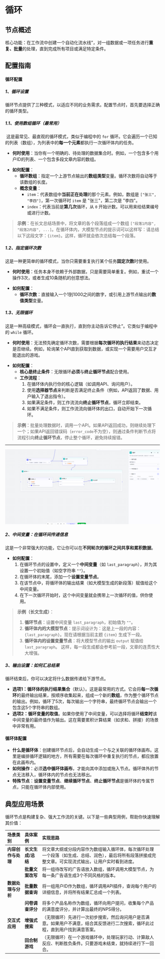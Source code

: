 # 循环

## 节点概述
核心功能：在工作流中创建一个自动化流水线”，对一组数据或一项任务进行**重复、批量**的处理，直到完成所有项目或满足特定条件。



## 配置指南

#### 循环配置

##### 1、循环设置

循环节点提供了三种模式，以适应不同的业务需求。配置节点时，首先要选择正确的循环类型。

##### 	1.1、使用数组循环（最常用）

​	这是最常见、最直观的循环模式，类似于编程中的 `for` 循环。它会遍历一个已知的列表（数组），为列表中的**每一个元素**都执行一次循环体内的任务。

- **何时使用**：当你有一个明确的、待处理的数据集合时。例如，一个包含多个用户ID的列表、一个包含多段文章内容的数组。

*   **如何配置**：
    *   **循环数组**：指定一个上游节点输出的**数组类型**变量。循环次数将自动等于该数组的长度。
    *   **概念变量**：
        *   `item`：代表数组中**当前正在处理**的那个元素。例如，数组是 `["张三", "李四"]`，第一次循环时 `item` 是 "张三"，第二次是 "李四"。
        *   `index`：代表当前是**第几次**循环，从 `0` 开始计数。可以用来给结果编号或进行计数。
> **示例**：在长文总结场景中，将文章的各个段落组成一个数组 `["段落1内容", "段落2内容", ...]`。在循环体内，大模型节点的提示词可以这样写：请总结以下这段文字：`{item}`。这样，循环就会依次总结每一个段落。


##### 	1.2、指定循环次数

​	这是一种更简单的循环模式，当你只需要重复执行某个任务**固定次数**时使用。

- **何时使用**：任务本身不依赖于外部数据，只是需要简单重复。例如，重试一个操作3次，或者生成10条随机的创意想法。

*   **如何配置**：
    *   **循环次数**：直接输入一个1到1000之间的数字，或引用上游节点输出的**数值类型**变量。



##### 	1.3、无限循环

​	这是一种高级模式，循环会一直执行，直到你主动告诉它停止”。它类似于编程中的 `while` 循环。

- **何时使用**：无法预先确定循环次数，需要根据**每次循环的执行结果**来动态决定是否继续。例如，轮询某个API直到获取到数据，或实现一个需要用户交互才能退出的游戏。

*   **如何配置**：
    *   **核心是终止条件**：无限循环**必须**与**终止循环节点**配合使用。
    *   **工作流程**：
        1.  在循环体内执行你的核心逻辑（如调用API、询问用户）。
        2.  使用**选择器节点**来判断是否满足终止条件（例如，API返回了数据、用户输入了退出指令）。
        3.  如果满足条件，则工作流流向**终止循环节点**，循环立即结束。
        4.  如果不满足条件，则工作流流向循环体的出口，自动开始下一次循环。

> **示例**：批量处理数据时，调用一个API。如果API返回成功，则继续处理下一个；如果API返回错误码（`error_code`不为空），则通过条件判断节点将流程引向**终止循环节点**，停止整个循环，避免持续报错。
---
![image-20250823162145819](assets/image-20250823162145819.png)



##### 2、中间变量：在循环间传递信息

这是一个非常强大的功能，它让你可以在**不同轮次的循环之间共享和累积数据**。

*   **如何配置**：
    1.  在循环节点的设置中，定义一个**中间变量**（如 `last_paragraph`），并为其设置一个初始值（如空字符串 `""`）。
    2.  在循环体的末尾，添加一个**设置变量节点**。
    3.  在该节点中，将循环体的输出结果（如大模型生成的新段落）赋值给这个中间变量。
    4.  在下一次循环开始时，这个中间变量就会携带上一次循环的值，供你使用。

> **示例（长文生成）**：
>
> 1. **循环节点**：设置中间变量 `last_paragraph`，初始值为 `""`。
> 2. **循环体内的大模型节点**：提示词设计为：这是上一段的内容：`{last_paragraph}`。现在请根据当前主题 `{item}` 生成下一段。
> 3. **循环体内的设置变量节点**：将大模型节点的输出 `output` 赋值给 `last_paragraph`。
>    这样，每一段生成都会参考前一段，文章的连贯性大大增强。



##### 3、输出设置：如何汇总结果

循环结束后，你可以决定将什么数据传递给下游节点。

*   **选项1：循环体的执行结果集合**（默认）。这是最常用的方式。它会将**每一次循环**的最终输出结果，按顺序收集起来，组成一个新的**数组**，作为整个循环节点的输出。例如，循环了5次，每次输出一个字符串，最终循环节点会输出一个包含这5个字符串的数组。
*   **选项2：循环变量的取值**。如果你使用了中间变量，可以选择将循环**结束时**该中间变量的最终值作为输出。这在需要累积计算结果（如求和、拼接）的场景中非常有用。



#### 循环体配置

*   **什么是循环体**：创建循环节点后，会自动生成一个与之关联的循环体画布。这里是编排循环逻辑的地方，所有需要在每次循环中重复执行的节点，都应放置在此画布内。
*   **如何操作**：必须**选中循环体画布**，才能向其中添加或拖入节点。循环体外的节点无法移入，循环体内的节点也无法移出。
*   **特殊节点**：**设置变量节点**、**继续循环节点**、**终止循环节点**是循环体的专属节点，只能在循环体内部使用。



## 典型应用场景

循环节点是构建复杂、强大工作流的关键。以下是一些典型用例，帮助你快速理解其价值：

| 场景类别           | 具体案例          | 实现思路                                                     |
| :----------------- | :---------------- | :----------------------------------------------------------- |
| **内容创作与处理** | **长文生成/总结** | 将文章大纲或分段内容作为数组输入循环体，每次循环处理一个段落（如生成、总结、润色），最后将所有段落拼接成完整文章。可实现流式输出，让用户实时看到进度。 |
|                    | **批量文案改写**  | 将一组待改写的广告语放入数组，循环调用大模型节点，为每一条广告语生成3个不同风格的版本。 |
| **数据处理与分析** | **批量数据查询**  | 将一组用户ID作为数组，循环调用API插件，查询每个用户的详细信息，并将所有结果汇总成一个列表。 |
|                    | **问卷调查评分**  | 将多个产品名称作为数组，循环向用户提问，收集每个产品的满意度评分，并计算出最终的NPS得分。 |
| **交互式应用**     | **增强式搜索**    | （无限循环）先进行一次初步搜索，然后询问用户是否满意。如果用户不满意，结合其反馈进行二次搜索，循环此过程，直到用户找到满意答案。 |
|                    | **回合制游戏**    | （无限循环）在一个游戏循环中，处理玩家行动、计算敌人反应、判断胜负条件。只要游戏未结束，就持续进行下一回合。 |